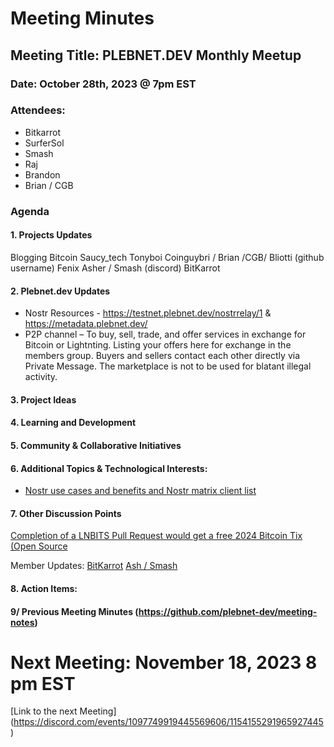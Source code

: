 # Meeting Minutes

## Meeting Title:  PLEBNET.DEV Monthly Meetup

### Date:  October 28th, 2023 @ 7pm EST

### Attendees:

- Bitkarrot
- SurferSol
- Smash	
- Raj
- Brandon
- Brian / CGB

### Agenda

#### 1.	**Projects Updates**
Blogging Bitcoin
Saucy_tech
Tonyboi
Coinguybri / Brian /CGB/  Bliotti (github username)
Fenix
Asher / Smash (discord)
BitKarrot

#### 2.	Plebnet.dev Updates 
- Nostr Resources - https://testnet.plebnet.dev/nostrrelay/1 & https://metadata.plebnet.dev/
- P2P channel – To buy, sell, trade, and offer services in exchange for Bitcoin or Lightnting.  Listing your offers here for exchange in the members group.  Buyers and sellers contact each other directly via Private Message.  The marketplace is not to be used for blatant illegal activity.

#### 3.	Project Ideas  

#### 4.	Learning and Development

#### 5.	Community & Collaborative Initiatives 

#### 6.	Additional Topics & Technological Interests:

- [Nostr use cases and benefits and Nostr matrix client list](https://nostorg.github.io/clients/)

#### 7.	Other Discussion Points
[Completion of a LNBITS Pull Request would get a free 2024 Bitcoin Tix (Open Source](https://b.tc/conference/opensource)

Member Updates:
[BitKarrot](https://github.com/plebnet-dev/Workshops/blob/main/Lightning_payments_16OCT2023Workshop.pdf)
[Ash / Smash](https://plebnet-dev.github.io/plebnet-compose/)

#### 8.  Action Items:  

#### 9/  Previous Meeting Minutes (https://github.com/plebnet-dev/meeting-notes)  

# Next Meeting: November 18, 2023 8 pm EST
[Link to the next Meeting] (https://discord.com/events/1097749919445569606/1154155291965927445)


